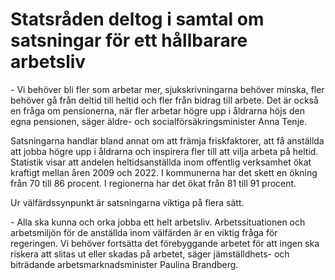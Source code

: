# Statsråden deltog i samtal om satsningar för ett hållbarare arbetsliv

\- Vi behöver bli fler som arbetar mer, sjukskrivningarna behöver minska, fler behöver gå från deltid till heltid och fler från bidrag till arbete. Det är också en fråga om pensionerna, när fler arbetar högre upp i åldrarna höjs den egna pensionen, säger äldre\- och socialförsäkringsminister Anna Tenje.

Satsningarna handlar bland annat om att främja friskfaktorer, att få anställda att jobba högre upp i åldrarna och inspirera fler till att vilja arbeta på heltid. Statistik visar att andelen heltidsanställda inom offentlig verksamhet ökat kraftigt mellan åren 2009 och 2022\. I kommunerna har det skett en ökning från 70 till 86 procent. I regionerna har det ökat från 81 till 91 procent.

Ur välfärdssynpunkt är satsningarna viktiga på flera sätt.

\- Alla ska kunna och orka jobba ett helt arbetsliv. Arbetssituationen och arbetsmiljön för de anställda inom välfärden är en viktig fråga för regeringen. Vi behöver fortsätta det förebyggande arbetet för att ingen ska riskera att slitas ut eller skadas på arbetet, säger jämställdhets\- och biträdande arbetsmarknadsminister Paulina Brandberg.
